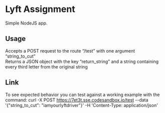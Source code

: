 # Lyft Assignment

Simple NodeJS app.

## Usage

Accepts a POST request to the route “/test” with one argument “string_to_cut” <br />
Returns a JSON object with the key “return_string” and a string containing every third letter from the original string

## Link

To see expected behavior you can test against a working example with the command: 
curl -X POST https://7et3t.sse.codesandbox.io/test --data '{"string_to_cut": "iamyourlyftdriver"}' -H 'Content-Type: application/json'